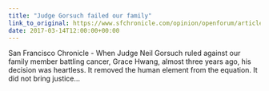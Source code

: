 ```yaml
---
title: "Judge Gorsuch failed our family"
link_to_original: https://www.sfchronicle.com/opinion/openforum/article/Judge-Gorsuch-failed-our-family-11001615.php  
date: 2017-03-14T12:00:00+00:00
---
```

  
San Francisco Chronicle - When Judge Neil Gorsuch ruled against our family member battling cancer, Grace Hwang, almost three years ago, his decision was heartless. It removed the human element from the equation. It did not bring justice...  


